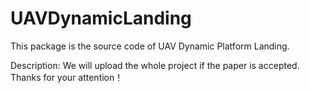 # UAVDynamicLanding
This package is the source code of UAV Dynamic Platform Landing.

Description: We will upload the whole project if the paper is accepted. Thanks for your attention！
